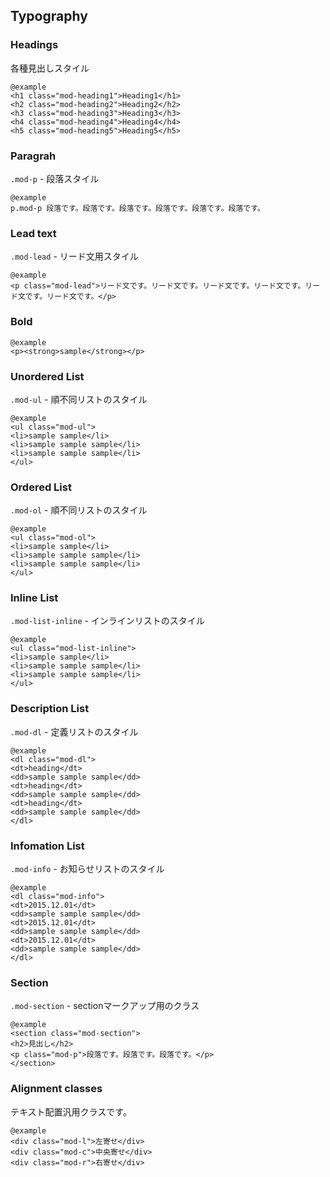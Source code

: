 ## Typography

### Headings

各種見出しスタイル

    @example
    <h1 class="mod-heading1">Heading1</h1>
    <h2 class="mod-heading2">Heading2</h2>
    <h3 class="mod-heading3">Heading3</h3>
    <h4 class="mod-heading4">Heading4</h4>
    <h5 class="mod-heading5">Heading5</h5>

### Paragrah

`.mod-p` - 段落スタイル

    @example
    p.mod-p 段落です。段落です。段落です。段落です。段落です。段落です。

### Lead text

`.mod-lead` - リード文用スタイル

    @example
    <p class="mod-lead">リード文です。リード文です。リード文です。リード文です。リード文です。リード文です。</p>

### Bold

    @example
    <p><strong>sample</strong></p>

### Unordered List

`.mod-ul` - 順不同リストのスタイル

    @example
    <ul class="mod-ul">
    <li>sample sample</li>
    <li>sample sample sample</li>
    <li>sample sample sample</li>
    </ul>

### Ordered List

`.mod-ol` - 順不同リストのスタイル

    @example
    <ul class="mod-ol">
    <li>sample sample</li>
    <li>sample sample sample</li>
    <li>sample sample sample</li>
    </ul>

### Inline List

`.mod-list-inline` - インラインリストのスタイル

    @example
    <ul class="mod-list-inline">
    <li>sample sample</li>
    <li>sample sample sample</li>
    <li>sample sample sample</li>
    </ul>

### Description List

`.mod-dl` - 定義リストのスタイル

    @example
    <dl class="mod-dl">
    <dt>heading</dt>
    <dd>sample sample sample</dd>
    <dt>heading</dt>
    <dd>sample sample sample</dd>
    <dt>heading</dt>
    <dd>sample sample sample</dd>
    </dl>

### Infomation List

`.mod-info` - お知らせリストのスタイル

    @example
    <dl class="mod-info">
    <dt>2015.12.01</dt>
    <dd>sample sample sample</dd>
    <dt>2015.12.01</dt>
    <dd>sample sample sample</dd>
    <dt>2015.12.01</dt>
    <dd>sample sample sample</dd>
    </dl>

### Section

`.mod-section` - sectionマークアップ用のクラス

    @example
    <section class="mod-section">
    <h2>見出し</h2>
    <p class="mod-p">段落です。段落です。段落です。</p>
    </section>


### Alignment classes

テキスト配置汎用クラスです。

    @example
    <div class="mod-l">左寄せ</div>
    <div class="mod-c">中央寄せ</div>
    <div class="mod-r">右寄せ</div>
